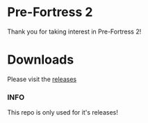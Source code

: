 # Pre-Fortress 2
Thank you for taking interest in Pre-Fortress 2!

# Downloads
Please visit the [releases](https://github.com/Pre-Fortress-2/pf2/releases)

### INFO
This repo is only used for it's releases!
